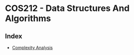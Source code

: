 # COS212 - Data Structures And Algorithms

## Index
 * [Complexity Analysis]("notes/ComplexityAnalysis.md")
